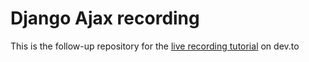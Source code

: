 # Django Ajax recording

This is the follow-up repository for the [live recording tutorial](https://dev.to/sirneij/django-and-ajax-building-a-recording-application-4j0a) on dev.to
